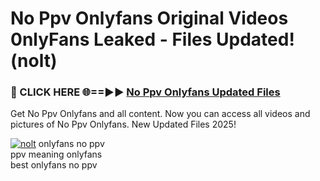 # No Ppv Onlyfans Original Videos 0nlyFans Leaked - Files Updated! (nolt)

<h3>🔴 CLICK HERE 🌐==►► <a href="https://tinyurl.com/4seja8ks" rel="nofollow">No Ppv Onlyfans Updated Files</a></h3>

Get No Ppv Onlyfans and all content. Now you can access all videos and pictures of No Ppv Onlyfans. New Updated Files 2025!

[![nolt](https://i.imgur.com/EWjZXRe.gif)](https://tinyurl.com/4seja8ks)
onlyfans no ppv<br>
ppv meaning onlyfans<br>
best onlyfans no ppv